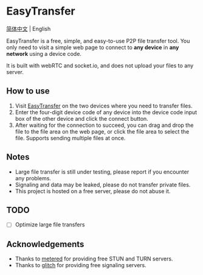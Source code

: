 # EasyTransfer

[简体中文](README_cn.md) | English

EasyTransfer is a free, simple, and easy-to-use P2P file transfer tool. You only need to visit a simple web page to connect to **any device** in **any network** using a device code.

It is built with webRTC and socket.io, and does not upload your files to any server.

## How to use

1. Visit [EasyTransfer](https://file.ch3nyang.top/) on the two devices where you need to transfer files.
2. Enter the four-digit device code of any device into the device code input box of the other device and click the connect button.
3. After waiting for the connection to succeed, you can drag and drop the file to the file area on the web page, or click the file area to select the file. Supports sending multiple files at once.

## Notes

- Large file transfer is still under testing, please report if you encounter any problems.
- Signaling and data may be leaked, please do not transfer private files.
- This project is hosted on a free server, please do not abuse it.

## TODO

- [ ] Optimize large file transfers

## Acknowledgements

- Thanks to [metered](https://www.metered.ca/) for providing free STUN and TURN servers.
- Thanks to [glitch](https://glitch.com/) for providing free signaling servers.
